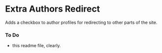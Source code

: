 # Extra Authors Redirect
Adds a checkbox to author profiles for redirecting to other parts of the site.


### To Do
* this readme file, clearly.
